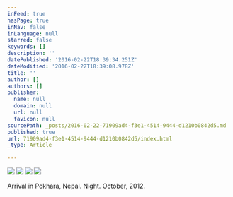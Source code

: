 ```yaml
---
inFeed: true
hasPage: true
inNav: false
inLanguage: null
starred: false
keywords: []
description: ''
datePublished: '2016-02-22T18:39:34.251Z'
dateModified: '2016-02-22T18:39:08.978Z'
title: ''
author: []
authors: []
publisher:
  name: null
  domain: null
  url: null
  favicon: null
sourcePath: _posts/2016-02-22-71909ad4-f3e1-4514-9444-d1210b0842d5.md
published: true
url: 71909ad4-f3e1-4514-9444-d1210b0842d5/index.html
_type: Article

---
```

![](https://the-grid-user-content.s3-us-west-2.amazonaws.com/7ddf25f1-def6-4365-b59e-241a15ac2572.JPG)
![](https://the-grid-user-content.s3-us-west-2.amazonaws.com/4cd9af77-be4c-4c73-aa03-d370dfe438e8.JPG)
![](https://the-grid-user-content.s3-us-west-2.amazonaws.com/3b6a5460-4e45-4200-ad4c-0ac9793b1218.JPG)
![](https://the-grid-user-content.s3-us-west-2.amazonaws.com/2ee2eafe-3af5-4cd2-b05b-23b6c1a45970.JPG)

Arrival in Pokhara, Nepal. Night. October, 2012\.
